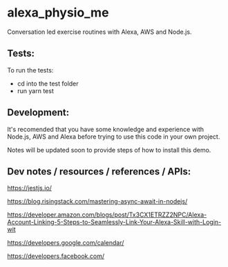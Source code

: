 # alexa_physio_me
Conversation led exercise routines with Alexa, AWS and Node.js.

## Tests:
To run the tests:

- cd into the test folder
- run yarn test

## Development:
It's recomended that you have some knowledge and experience with Node.js, AWS and Alexa before trying to use this code in your own project.

Notes will be updated soon to provide steps of how to install this demo.

## Dev notes / resources / references / APIs:
https://jestjs.io/

https://blog.risingstack.com/mastering-async-await-in-nodejs/

https://developer.amazon.com/blogs/post/Tx3CX1ETRZZ2NPC/Alexa-Account-Linking-5-Steps-to-Seamlessly-Link-Your-Alexa-Skill-with-Login-wit 

https://developers.google.com/calendar/

https://developers.facebook.com/ 